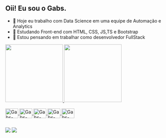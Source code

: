 ## Oii! Eu sou o Gabs.

- 📸 Hoje eu trabalho com Data Science em uma equipe de Automação e Analytics
- 🎒 Estudando Front-end com HTML, CSS, JS,TS e Bootstrap
- 🤔 Estou pensando em trabalhar como desenvolvedor FullStack


<div>
  <a href="https://github.com/GabsDsgn">
  <img height="180em" src="https://github-readme-stats.vercel.app/api?username=GabsDsgn&hide=issues,prs&show_icons=true&theme=radical"/>
  <img height="180em" src="https://github-readme-stats.vercel.app/api/top-langs/?username=GabsDsgn&layout=compact&theme=radical"/>
</div>

<div style="display: inline_block"><br>
  <img align="center" alt="Gabs-HTML" height="30" width="40" src="https://cdn.jsdelivr.net/gh/devicons/devicon/icons/html5/html5-original-wordmark.svg"/>
  <img align="center" alt="Gabs-HTML" height="30" width="40" src="https://cdn.jsdelivr.net/gh/devicons/devicon/icons/css3/css3-original-wordmark.svg"/>
  <img align="center" alt="Gabs-HTML" height="30" width="40" src="https://cdn.jsdelivr.net/gh/devicons/devicon/icons/javascript/javascript-original.svg"/>
  <img align="center" alt="Gabs-HTML" height="30" width="40" src="https://cdn.jsdelivr.net/gh/devicons/devicon/icons/bootstrap/bootstrap-original-wordmark.svg"/>
  <img align="center" alt="Gabs-HTML" height="30" width="40" src="https://cdn.jsdelivr.net/gh/devicons/devicon/icons/python/python-original.svg"/>
</div>

##

<div> 
  <a href="https://instagram.com/designeer_gabs" target="_blank"><img src="https://img.shields.io/badge/-Instagram-%23E4405F?style=for-the-badge&logo=instagram&logoColor=white" target="_blank"></a>
  <a href="https://www.linkedin.com/in/gabsdsgn/" target="_blank"><img src="https://img.shields.io/badge/-LinkedIn-%230077B5?style=for-the-badge&logo=linkedin&logoColor=white" target="_blank"></a> 
</div>
